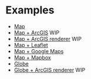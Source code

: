 # Examples

* [Map](https://demo.weatherlayers.com/map.html)
* [Map + ArcGIS](https://demo.weatherlayers.com/map-arcgis.html) WIP
* [Map + ArcGIS renderer](https://demo.weatherlayers.com/map-arcgis-renderer.html) WIP
* [Map + Leaflet](https://demo.weatherlayers.com/map-leaflet.html)
* [Map + Google Maps](https://demo.weatherlayers.com/map-google-maps.html)
* [Map + Mapbox](https://demo.weatherlayers.com/map-mapbox.html)
* [Globe](https://demo.weatherlayers.com/globe.html)
* [Globe + ArcGIS renderer](https://demo.weatherlayers.com/globe-arcgis-renderer.html) WIP

